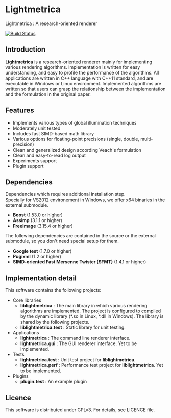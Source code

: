 
Lightmetrica
====================

Lightmetrica : A research-oriented renderer

[![Build Status](https://travis-ci.org/hi2p-perim/lightmetrica.svg?branch=master)](https://travis-ci.org/hi2p-perim/lightmetrica)

Introduction
--------------------

**Lightmetrica** is a research-oriented renderer mainly for implementing various rendering algorithms. Implementation is written for easy understanding, and easy to profile the performance of the algorithms. All applications are written in C++ language with C++11 standard, and are executable in Windows or Linux environment. Implemented algorithms are written so that users can grasp the relationship between the implementation and the formulation in the original paper.

Features
--------------------

- Implements various types of global illumination techniques
- Moderately unit tested
- Includes fast SIMD-based math library
- Various options for floating-point precisions (single, double, multi-precision)
- Clean and generalized design according Veach's formulation
- Clean and easy-to-read log output
- Experiments support
- Plugin support

Dependencies
--------------------

Dependencies which requires additional installation step.  
Specially for VS2012 environement in Windows, we offer x64 binaries in the external submodule.

- **Boost** (1.53.0 or higher)
- **Assimp** (3.1.1 or higher)
- **FreeImage** (3.15.4 or higher)

The following dependencies are contained in the source or the external submodule,
so you don't need special setup for them.

- **Google test** (1.7.0 or higher)
- **Pugixml** (1.2 or higher)
- **SIMD-oriented Fast Mersenne Twister (SFMT)** (1.4.1 or higher)

<!--
How to build
--------------------

### Windows

### Linux
-->

Implementation detail
--------------------

This software contains the following projects:

- Core libraries
  - **liblightmetrica** : The main library in which various rendering algorithms are implemented. The project is configured to compiled by the dynamic library (*.so in Linux, *.dll in Windows). The library is shared by the following projects.
  - **liblightmetrica.test** : Static library for unit testing.
- Applications
  - **lightmetrica** : The command line renderer interface.
  - **lightmetrica.gui** : The GUI renderer interface. Yet to be implemented.
- Tests
  - **lightmetrica.test** : Unit test project for **liblightmetrica**.
  - **lightmetrica.perf** : Performance test project for **liblightmetrica**. Yet to be implemented.
- Plugins
  - **plugin.test** : An example plugin 

Licence
--------------------

This software is distributed under GPLv3. For details, see LICENCE file.